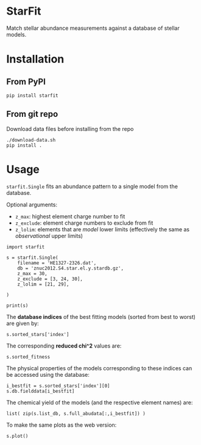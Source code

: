 # StarFit
Match stellar abundance measurements against a database of stellar models.

# Installation
## From PyPI
```
pip install starfit
```

## From git repo
Download data files before installing from the repo
```
./download-data.sh
pip install .
```

# Usage
`starfit.Single` fits an abundance pattern to a single model from the database.

Optional arguments:
- `z_max`: highest element charge number to fit
- `z_exclude`: element charge numbers to exclude from fit
- `z_lolim`: elements that are *model* lower limits (effectively the same as *observational* upper limits)

```
import starfit

s = starfit.Single(
    filename = 'HE1327-2326.dat',
    db = 'znuc2012.S4.star.el.y.stardb.gz',
    z_max = 30,
    z_exclude = [3, 24, 30],
    z_lolim = [21, 29],

)

print(s)
```

The **database indices** of the best fitting models (sorted from best to worst) are given by:
```
s.sorted_stars['index']
```

The corresponding **reduced chi^2** values are:
```
s.sorted_fitness
```

The physical properties of the models corresponding to these indices can be accessed using the database:
```
i_bestfit = s.sorted_stars['index'][0]
s.db.fielddata[i_bestfit]
```

The chemical yield of the models (and the respective element names) are:
```
list( zip(s.list_db, s.full_abudata[:,i_bestfit]) )
```

To make the same plots as the web version:
```
s.plot()
```
